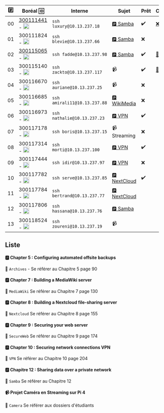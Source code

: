 


|:hash:| Boréal :id:                | Interne            | Sujet | Prêt | Correction |
|------|----------------------------|--------------------|-------|------|------------|
| 00   | [300111441](300111441) - <image src='https://avatars0.githubusercontent.com/u/55207099?s=460&v=4' width=20 height=20 alt="Sekou"></image> | `ssh luxury@10.13.237.18` | [:parking: Samba](README.md#parking-Chapitre-12--Sharing-data-over-a-private-network) | :heavy_check_mark:  | [:x:](300111441/.correction) |
| 01   | 300111824 - <image src='https://avatars0.githubusercontent.com/u/54911706?s=460&v=4' width=20 height=20></image> | `ssh blevie@10.13.237.66` | [:parking: Samba](README.md#parking-Chapitre-12--Sharing-data-over-a-private-network) | :x:  |
| 02   | [300115065](300115065) - <image src='https://avatars0.githubusercontent.com/u/54910778?s=460&v=4' width=20 height=20></image> | `ssh fadde@10.13.237.98` | [:parking: Samba](README.md#parking-Chapitre-12--Sharing-data-over-a-private-network) | :heavy_check_mark:  | [:tada:](300115065/.correction) |
| 03   | 300115140 - <image src='https://avatars0.githubusercontent.com/u/54910329?s=460&v=4' width=20 height=20></image> | `ssh zackto@10.13.237.117` | :video_camera: | :heavy_check_mark:  | [:tada:](300115140/.correction) |
| 04   | 300116670 - <image src='https://avatars0.githubusercontent.com/u/55238107?s=460&v=4' width=20 height=20></image> | `ssh auriane@10.13.237.25` | :video_camera: | :x:  |
| 05   | 300116685 - <image src='https://avatars0.githubusercontent.com/u/54910751?s=460&v=4' width=20 height=20></image> | `ssh amirali11@10.13.237.88` | [:parking: WikiMedia](README.md#parking-Chapter-7--Building-a-MediaWiki-server) |   :x:  |
| 06   | 300116973 - <image src='https://avatars0.githubusercontent.com/u/54910252?s=460&v=4' width=20 height=20></image> | `ssh nathalie@10.13.237.23` | [:parking: VPN](README.md#parking-chapter-10--securing-network-connections-vpn)  | :heavy_check_mark:  |
| 07   | 300117178 - <image src='https://avatars0.githubusercontent.com/u/54910937?s=460&v=4' width=20 height=20></image> | `ssh boris@10.13.237.15` | :video_camera: Streaming |   :x:  |
| 08   | 300117314 - <image src='https://avatars0.githubusercontent.com/u/54910700?s=460&v=4' width=20 height=20></image> | `ssh morti@10.13.237.100` | [:parking: VPN](README.md#parking-chapter-10--securing-network-connections-vpn) | :heavy_check_mark: |
| 09   | 300117444 - <image src='https://avatars0.githubusercontent.com/u/54910261?s=460&v=4' width=20 height=20></image> | `ssh idir@10.13.237.97` | [:parking: VPN](README.md#parking-chapter-10--securing-network-connections-vpn) |   :x:  |
| 10   | 300117782 - <image src='https://avatars0.githubusercontent.com/u/56364697?s=460&v=4' width=20 height=20></image> | `ssh serve@10.13.237.85` | [:parking: NextCloud](README.md#parking-chapter-8--building-a-nextcloud-file-sharing-server) | :heavy_check_mark: | |
| 11   | 300117784 - <image src='https://avatars0.githubusercontent.com/u/54910102?s=460&v=4' width=20 height=20></image> | `ssh bertrand@10.13.237.77` | [:parking: NextCloud](README.md#parking-chapter-8--building-a-nextcloud-file-sharing-server) |
| 12   | 300117806 - <image src='https://avatars0.githubusercontent.com/u/54910103?s=460&v=4' width=20 height=20></image> | `ssh hassana@10.13.237.76` | [:parking: Samba](README.md#parking-Chapitre-12--Sharing-data-over-a-private-network) |
| 13   | 300118524 - <image src='https://avatars0.githubusercontent.com/u/56364857?s=460&v=4' width=20 height=20></image> | `ssh zoureni@10.13.237.19` | :video_camera: |

## Liste 

#### :parking: Chapter 5 : Configuring automated offsite backups

:pushpin: `Archives` - Se référer au Chapitre 5 page 90

#### :parking: Chapter 7 : Building a MediaWiki server

:pushpin: `MediaWiki` Se référer au Chapitre 7 page 130

#### :parking: Chapter 8 : Building a Nextcloud file-sharing server

:pushpin: `Nextcloud` Se référer au Chapitre 8 page 155

#### :parking: Chapter 9 : Securing your web server

:pushpin: `SecureWeb` Se référer au Chapitre 9 page 174

#### :parking: Chapter 10 : Securing network connections VPN

:pushpin: `VPN` Se référer au Chapitre 10 page 204

#### :parking: Chapitre 12 : Sharing data over a private network

:pushpin: `Samba` Se référer au Chapitre 12


####  :video_camera: Projet Caméra en Streaming sur Pi 4

:pushpin: `Camera` Se référer aux dossiers d'étudiants
